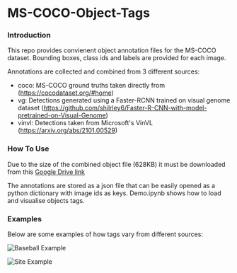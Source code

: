 # MS-COCO-Object-Tags

### Introduction
 This repo provides convienent object annotation files for the MS-COCO dataset. Bounding boxes, class ids and labels are provided for each image.
 
 Annotations are collected and combined from 3 different sources:
 - coco: MS-COCO ground truths taken directly from (https://cocodataset.org/#home)
 - vg: Detections generated using a Faster-RCNN trained on visual genome dataset (https://github.com/shilrley6/Faster-R-CNN-with-model-pretrained-on-Visual-Genome)
 - vinvl: Detections taken from Microsoft's VinVL (https://arxiv.org/abs/2101.00529)

### How To Use
 Due to the size of the combined object file (628KB) it must be downloaded from this [Google Drive link](https://drive.google.com/file/d/1XE7_W_PvZTTjkzt-6NUdXqRqxkCyaYk5/view?usp=sharing)
 
 The annotations are stored as a json file that can be easily opened as a python dictionary with image ids as keys. Demo.ipynb shows how to load and visualise objects tags.
 
 ### Examples
 Below are some examples of how tags vary from different sources:
 
![Baseball Example](https://github.com/JoshuaPlacidi/MS-COCO-Tags/blob/main/examples/baseball_154329.png?raw=true)

![Site Example](https://github.com/JoshuaPlacidi/MS-COCO-Tags/blob/main/examples/site_388347.png?raw=true)
